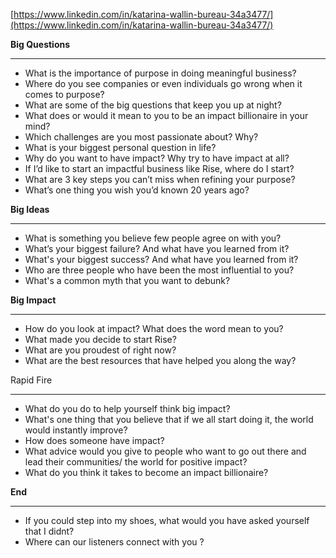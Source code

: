 [https://www.linkedin.com/in/katarina-wallin-bureau-34a3477/](https://www.linkedin.com/in/katarina-wallin-bureau-34a3477/)

**Big Questions**

---

- What is the importance of purpose in doing meaningful business?
- Where do you see companies or even individuals go wrong when it comes to purpose?
- What are some of the big questions that keep you up at night?
- What does or would it mean to you to be an impact billionaire in your mind?
- Which challenges are you most passionate about? Why?
- What is your biggest personal question in life?
- Why do you want to have impact? Why try to have impact at all?
- If I’d like to start an impactful business like Rise, where do I start?
- What are 3 key steps you can’t miss when refining your purpose?
- What’s one thing you wish you’d known 20 years ago?

**Big Ideas**

---

- What is something you believe few people agree on with you?
- What’s your biggest failure? And what have you learned from it?
- What's your biggest success? And what have you learned from it?
- Who are three people who have been the most influential to you?
- What's a common myth that you want to debunk?

**Big Impact**

---

- How do you look at impact? What does the word mean to you?
- What made you decide to start Rise?
- What are you proudest of right now?
- What are the best resources that have helped you along the way?

Rapid Fire

---

- What do you do to help yourself think big impact?
- What's one thing that you believe that if we all start doing it, the world would instantly improve?
- How does someone have impact?
- What advice would you give to people who want to go out there and lead their communities/ the world for positive impact?
- What do you think it takes to become an impact billionaire?

**End**

---

- If you could step into my shoes, what would you have asked yourself that I didnt?
- Where can our listeners connect with you ?